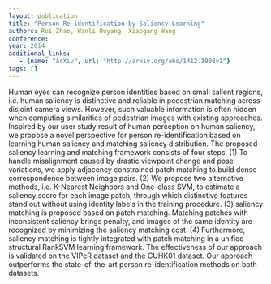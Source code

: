 ```yaml
---
layout: publication
title: "Person Re-identification by Saliency Learning"
authors: Rui Zhao, Wanli Ouyang, Xiaogang Wang
conference: 
year: 2014
additional_links: 
   - {name: "ArXiv", url: "http://arxiv.org/abs/1412.1908v1"}
tags: []
---
```

Human eyes can recognize person identities based on small salient regions,
i.e. human saliency is distinctive and reliable in pedestrian matching across
disjoint camera views. However, such valuable information is often hidden when
computing similarities of pedestrian images with existing approaches. Inspired
by our user study result of human perception on human saliency, we propose a
novel perspective for person re-identification based on learning human saliency
and matching saliency distribution. The proposed saliency learning and matching
framework consists of four steps: (1) To handle misalignment caused by drastic
viewpoint change and pose variations, we apply adjacency constrained patch
matching to build dense correspondence between image pairs. (2) We propose two
alternative methods, i.e. K-Nearest Neighbors and One-class SVM, to estimate a
saliency score for each image patch, through which distinctive features stand
out without using identity labels in the training procedure. (3) saliency
matching is proposed based on patch matching. Matching patches with
inconsistent saliency brings penalty, and images of the same identity are
recognized by minimizing the saliency matching cost. (4) Furthermore, saliency
matching is tightly integrated with patch matching in a unified structural
RankSVM learning framework. The effectiveness of our approach is validated on
the VIPeR dataset and the CUHK01 dataset. Our approach outperforms the
state-of-the-art person re-identification methods on both datasets.